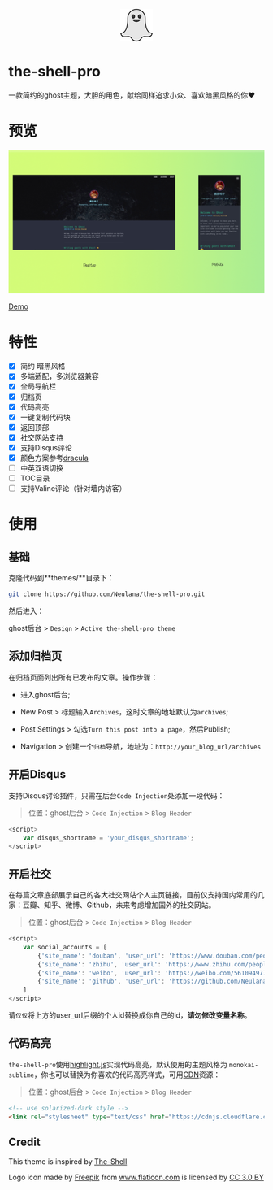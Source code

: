 

<p align="center"><img src="./assets/imgs/ghost.png" alt=""></p>

# the-shell-pro

一款简约的ghost主题，大胆的用色，献给同样追求小众、喜欢暗黑风格的你❤️

# 预览

<p align="center"><img src="./assets/imgs/preview.jpg" alt=""></p>

[Demo](http://blog.neulana.com:2368/)

# 特性

- [x] 简约 暗黑风格
- [x] 多端适配，多浏览器兼容
- [x] 全局导航栏
- [x] 归档页
- [x] 代码高亮
- [x] 一键复制代码块
- [x] 返回顶部
- [x] 社交网站支持
- [x] 支持Disqus评论
- [x] 颜色方案参考[dracula](https://draculatheme.com/)
- [ ] 中英双语切换
- [ ] TOC目录
- [ ] 支持Valine评论（针对墙内访客）

# 使用

## 基础

克隆代码到**themes/**目录下：

```bash
git clone https://github.com/Neulana/the-shell-pro.git
```

然后进入：

ghost后台 > `Design` > `Active the-shell-pro theme`

## 添加归档页

在归档页面列出所有已发布的文章。操作步骤：

- 进入ghost后台;

- New Post > 标题输入`Archives`，这时文章的地址默认为`archives`;
- Post Settings > 勾选`Turn this post into a page`，然后Publish;
- Navigation > 创建一个`归档`导航，地址为：`http://your_blog_url/archives`

## 开启Disqus

支持Disqus讨论插件，只需在后台`Code Injection`处添加一段代码：

> 位置：ghost后台 > `Code Injection` > `Blog Header`

```javascript
<script>
    var disqus_shortname = 'your_disqus_shortname';
</script>
```

## 开启社交

在每篇文章底部展示自己的各大社交网站个人主页链接，目前仅支持国内常用的几家：豆瓣、知乎、微博、Github，未来考虑增加国外的社交网站。

> 位置：ghost后台 > `Code Injection` > `Blog Header`

```javascript
<script>
    var social_accounts = [
        {'site_name': 'douban', 'user_url': 'https://www.douban.com/people/94946501'},
        {'site_name': 'zhihu', 'user_url': 'https://www.zhihu.com/people/pinyoufu'},
        {'site_name': 'weibo', 'user_url': 'https://weibo.com/5610949777'},
        {'site_name': 'github', 'user_url': 'https://github.com/Neulana'},
    ]
</script>
```

请`仅仅`将上方的user_url后缀的个人id替换成你自己的id，**请勿修改变量名称**。

## 代码高亮

`the-shell-pro`使用[highlight.js](https://github.com/isagalaev/highlight.js)实现代码高亮，默认使用的主题风格为 `monokai-sublime`，你也可以替换为你喜欢的代码高亮样式，可用[CDN](https://cdnjs.com/libraries/highlight.js)资源：

> 位置：ghost后台 > `Code Injection` > `Blog Header`

```html
<!-- use solarized-dark style -->
<link rel="stylesheet" type="text/css" href="https://cdnjs.cloudflare.com/ajax/libs/highlight.js/9.13.1/styles/solarized-dark.min.css" />
```

## Credit

This theme is inspired by [The-Shell](https://github.com/mityalebedev/The-Shell)

<div>Logo icon made by <a href="https://www.freepik.com/" title="Freepik">Freepik</a> from <a href="https://www.flaticon.com/" 			    title="Flaticon">www.flaticon.com</a> is licensed by <a href="http://creativecommons.org/licenses/by/3.0/" 			    title="Creative Commons BY 3.0" target="_blank">CC 3.0 BY</a></div>

